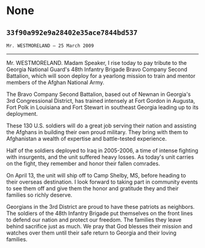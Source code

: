 # None
## `33f90a992e9a28402e35ace7844bd537`
`Mr. WESTMORELAND — 25 March 2009`

---


Mr. WESTMORELAND. Madam Speaker, I rise today to pay tribute to the 
Georgia National Guard's 48th Infantry Brigade Bravo Company Second 
Battalion, which will soon deploy for a yearlong mission to train and 
mentor members of the Afghan National Army.

The Bravo Company Second Battalion, based out of Newnan in Georgia's 
3rd Congressional District, has trained intensely at Fort Gordon in 
Augusta, Fort Polk in Louisiana and Fort Stewart in southeast Georgia 
leading up to its deployment.

These 130 U.S. soldiers will do a great job serving their nation and 
assisting the Afghans in building their own proud military. They bring 
with them to Afghanistan a wealth of expertise and battle-tested 
experience.

Half of the soldiers deployed to Iraq in 2005-2006, a time of intense 
fighting with insurgents, and the unit suffered heavy losses. As 
today's unit carries on the fight, they remember and honor their fallen 
comrades.

On April 13, the unit will ship off to Camp Shelby, MS, before 
heading to their overseas destination. I look forward to taking part in 
community events to see them off and give them the honor and gratitude 
they and their families so richly deserve.

Georgians in the 3rd District are proud to have these patriots as 
neighbors. The soldiers of the 48th Infantry Brigade put themselves on 
the front lines to defend our nation and protect our freedom. The 
families they leave behind sacrifice just as much. We pray that God 
blesses their mission and watches over them until their safe return to 
Georgia and their loving families.
